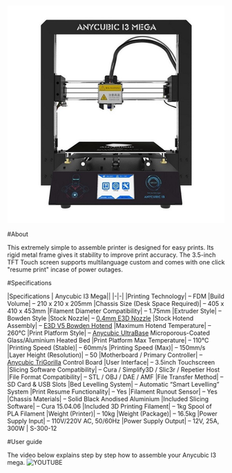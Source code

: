 ![screenshot](img/anycubicprinter.jpg)

#About

This extremely simple to assemble printer is designed for easy prints. Its rigid metal frame gives it stability to improve print accuracy.
The 3.5-inch TFT Touch screen supports multilanguage custom and comes with one click "resume print" incase of power outages.

#Specifications

|Specifications | Anycubic I3 Mega||
|-|-|
|Printing Technology|	– FDM
|Build Volume|	– 210 x 210 x 205mm
|Chassis Size (Desk Space Required)|	– 405 x 410 x 453mm
|Filament Diameter Compatibility|	– 1.75mm
|Extruder Style|	– Bowden Style
|Stock Nozzle|	– [0.4mm E3D Nozzle](https://www.diyelectronics.co.za/store/e3d-range/208-4mm-e3d-nozzle-for-175mm-filament.html)
|Stock Hotend Assembly|	– [E3D V5 Bowden Hotend](https://www.diyelectronics.co.za/store/hotend-assemblies/1225-e3d-v5-bowden-hotend-assembly-for-175mm-filament.html)
|Maximum Hotend Temperature|	– 260°C
|Print Platform Style|	– [Anycubic UltraBase](https://www.diyelectronics.co.za/store/beds-heaters/1996-anycubic-ultrabase-220x220mm.html) Microporous-Coated Glass/Aluminium Heated Bed
|Print Platform Max Temperature|	– 110°C
|Printing Speed (Stable)|	– 60mm/s
|Printing Speed (Max)|	– 150mm/s
|Layer Height (Resolution)|	– 50
|Motherboard / Primary Controller|	– [Anycubic TriGorilla](https://www.diyelectronics.co.za/store/cnc-controller-boards/1645-tri-gorilla-control-board-anycubic.html) Control Board
|User Interface|	– 3.5inch Touchscreen
|Slicing Software Compatibility|	– Cura / Simplify3D / Slic3r / Repetier Host
|File Format Compatibility|	– STL / OBJ / DAE / AMF
|File Transfer Method|	– SD Card & USB Slots
|Bed Levelling System|	– Automatic “Smart Levelling” System
|Print Resume Functionality|	– Yes
|Filament Runout Sensor|	– Yes
|Chassis Materials|	– Solid Black Anodised Aluminium
|Included Slicing Software|	– Cura 15.04.06
|Included 3D Printing Filament|	– 1kg Spool of PLA Filament
|Weight (Printer)|	– 10kg
|Weight (Package)|	– 16.5kg
|Power Supply Input|	– 110V/220V AC, 50/60Hz
|Power Supply Output|	– 12V, 25A, 300W | S-300-12

#User guide

The video below explains step by step how to assemble your Anycubic I3 mega.
![YOUTUBE](seIY2dSLJ3Y)



